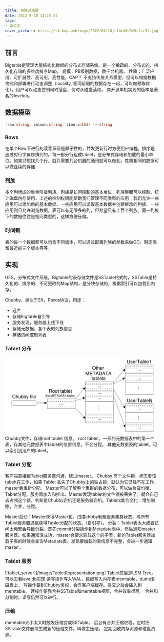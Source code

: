 ```yaml
---
title: 布隆过滤器
date: 2022-4-10 13:24:22
tags: 
- 读论文
cover_picture: https://s3.bmp.ovh/imgs/2022/04/10/af4cd8d8e5c2cc91.jpg
---
```


## 前言

Bigtable是管理大量结构化数据的分布式存储系统。是一个稀疏的、分布式的、持久化存储的多维度排序Map。
规模：PB级别数据，数千台机器。
性质：广泛应用、可扩展性、高可用，高性能，CAP？
不支持传统关系模型，但可以根据数据格式和部署进行动态调整（locality, 相同前缀的数据存在一起，可以做预取优化）。用户可以动态控制何时落盘，何时从磁盘读取。
其开源单机实现的版本是著名的leveldb。

## 数据模型
```go
(row:string, column:string, time:int64) -> string
```

### Rows
在单个Row下进行的读写保证是原子性的，并发更新行时方便用户编程。排序是通过对行字典序排列的。每一部分行组成tablet，是分布式存储和加载的最小单位。如果只想找几个行，就只需要几台机器的通讯就可以做到。性质相同的数据可以做连续的存储

### 列族
多个列组成的集合叫做列族。列族是访问控制的基本单位，列族层面可以控制、统计磁盘内存使用，上述的控制权限能帮助我们管理不同类型的应用：我们允许一些应用可以添加新的基本数据、一些应用可以读取基本数据并创建继承的列族、一些应用则只允许浏览数据。表可以有无限多的列，但希望只有上百个列族。同一列族下的数据往往是相同类型的，这样方便压缩。

### 时间戳

表的每一个数据都可以包含不同版本，可以通过配置列族的参数来做GC，制定保留最近的三个版本等等。

## 实现
GFS，分布式文件系统，Bigtable的表存储文件是SSTable格式的，SSTable是持久化的、排序的、不可更改的Map结构，是分块存储的，根据索引可以加载到内存。

Chubby，类似于ZK，Paxos协议，用途：
* 选主
* 存储Bigtable自引导
* 服务发现，服务器上线下线
* 存储元数据，各个表的列族信息
* 存储访问控制列表

### Tablet 分布
![tablet](/image/Tablet.png)
Chubby文件，存储root tablet 信息。
root tablet，一系列元数据表中的第一个表，存其他元数据表中tablet的位置信息，不会分裂。
其他元数据表的tablet。可以索引到用户的tablet。

### Tablet 分配
客户端直接跟Tablet服务器沟通，绕过master。
Chubby 有个文件锁，标志着该tabelt在工作，如果 Tablet 丢失了Chubby上的独占锁，就认为它已经不在工作，master会重新分配。
Master可以了解整个集群的数据分布，可以做负载均衡，Tablet分配，服务器加入和推出。Master发现tablet的文件锁被丢失了，就会自己去占领这个锁，判断是Chubby宕机还是服务器宕机。Tablets集合变化：增加删除，合并，分裂。

Master启动：Master获得Master锁，扫描chbby判断服务集群状态，与所有Tablet服务器通信获得Tablet分配的状态。（自引导）。
分裂：Tablet表太大或者访问太频繁会导致分裂。首先commit分裂操作到Metadata表中，然后通知master服务器。如果通知没成功，master会要求装载这个的子表，新的Tablet服务器加载子表的时候会查询Metadata表，发现要加载的表信息不完整，会进一步通知master。

### Tablet 服务
![tablet_server][/image/TabletRepresentation.png]
Tablet底层是LSM Tree。可以去看leveldb实现
读写操作写入WAL，数据写入内存表memtable，dump到磁盘上，
写操作要到Chubby鉴权，会有客户端缓存。提交之后会插入到memtable。
读操作要靠合并SSTable和memtable视图，合并效率很高。
合并和分割时，读写仍然可以进行。

### 压缩
memtable大小太大时触发压缩变成SSTable。
后台有合并压缩进程，定时把SSTable文件删除生成新的压缩文件。叫做主压缩。
定期回收内存资源和磁盘资源。

